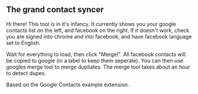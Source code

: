 The grand contact syncer
------------------------

Hi there! This tool is in it's infancy. It currently shows you your google contacts list on the left, and facebook on the right. If it doesn't work, check you are signed into chrome and into facebook, and have facebook language set to English.

Wait for everything to load, then click "Merge!". All facebook contacts will be copied to google (in a label to keep them seperate). You can then use googles merge tool to merge dupliates. The merge tool takes about an hour to detect dupes.

Based on the Google Contacts example extension.
